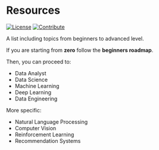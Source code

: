# Resources

[![License](https://img.shields.io/badge/License-CC0%201.0%20Universal-brightgreen.svg?style=flat-square)](https://github.com/66daysofdata/License)
[![Contribute](https://img.shields.io/badge/PRs-Contributions%20are%20Welcome-blue.svg?style=flat-square)](https://github.com/66daysofdata/Welcome-to-the-community)

A list including topics from beginners to advanced level.




If you are starting from **zero** follow the **beginners roadmap**.

Then, you can proceed to:

- Data Analyst
- Data Science
- Machine Learning
- Deep Learning
- Data Engineering 

More specific:

- Natural Language Processing
- Computer Vision
- Reinforcement Learning
- Recommendation Systems


